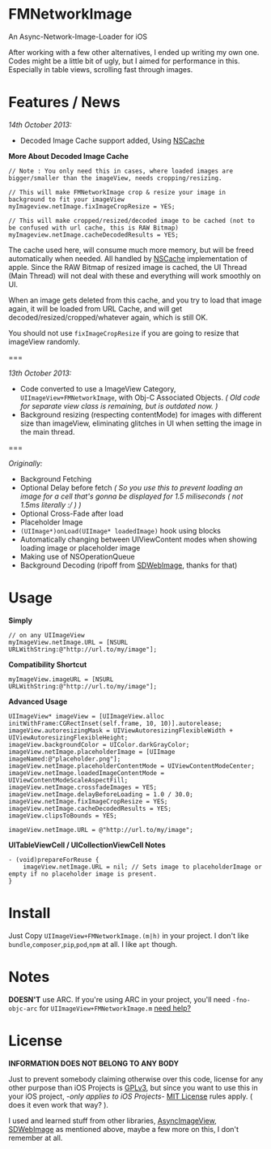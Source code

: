 FMNetworkImage
==============

An Async-Network-Image-Loader for iOS

After working with a few other alternatives, I ended up writing my own one. 
Codes might be a little bit of ugly, but I aimed for performance in this. Especially in 
table views, scrolling fast through images.

Features / News
===============

*14th October 2013:*

- Decoded Image Cache support added, Using [NSCache](https://developer.apple.com/library/ios/documentation/cocoa/reference/NSCache_Class/Reference/Reference.html)


**More About Decoded Image Cache**

```objc
// Note : You only need this in cases, where loaded images are bigger/smaller than the imageView, needs cropping/resizing.

// This will make FMNetworkImage crop & resize your image in background to fit your imageView
myImageview.netImage.fixImageCropResize = YES;

// This will make cropped/resized/decoded image to be cached (not to be confused with url cache, this is RAW Bitmap)
myImageview.netImage.cacheDecodedResults = YES;
```

The cache used here, will consume much more memory, but will be freed automatically when needed. All handled by [NSCache](https://developer.apple.com/library/ios/documentation/cocoa/reference/NSCache_Class/Reference/Reference.html) implementation of apple. Since the RAW Bitmap of resized image is cached, the UI Thread (Main Thread) will not deal with these and everything will work smoothly on UI.

When an image gets deleted from this cache, and you try to load that image again, it will be loaded from URL Cache, and will get decoded/resized/cropped/whatever again, which is still OK.

You should not use `fixImageCropResize` if you are going to resize that imageView randomly.

===

*13th October 2013:*

- Code converted to use a ImageView Category, `UIImageView+FMNetworkImage`, with Obj-C Associated Objects. *( Old code for separate view class is remaining, but is outdated now. )*
- Background resizing (respecting contentMode) for images with different size than imageView, eliminating glitches in UI when setting the image in the main thread.

===

*Originally:*

- Background Fetching
- Optional Delay before fetch 
  *( So you use this to prevent loading an image for a cell that's gonna be displayed for 1.5 miliseconds ( not 1.5ms literally :/ ) )*
- Optional Cross-Fade after load
- Placeholder Image
- `(UIImage*)onLoad(UIImage* loadedImage)` hook using blocks
- Automatically changing between UIViewContent modes when showing loading image or placeholder image
- Making use of NSOperationQueue
- Background Decoding (ripoff from [SDWebImage](https://github.com/rs/SDWebImage), thanks for that)

Usage
=====

**Simply**
```objc
// on any UIImageView
myImageView.netImage.URL = [NSURL URLWithString:@"http://url.to/my/image"];
```

**Compatibility Shortcut**
```objc
myImageView.imageURL = [NSURL URLWithString:@"http://url.to/my/image"];
```

**Advanced Usage**
```objc
UIImageView* imageView = [UIImageView.alloc initWithFrame:CGRectInset(self.frame, 10, 10)].autorelease;
imageView.autoresizingMask = UIViewAutoresizingFlexibleWidth + UIViewAutoresizingFlexibleHeight;
imageView.backgroundColor = UIColor.darkGrayColor;
imageView.netImage.placeholderImage = [UIImage imageNamed:@"placeholder.png"];
imageView.netImage.placeholderContentMode = UIViewContentModeCenter;
imageView.netImage.loadedImageContentMode = UIViewContentModeScaleAspectFill;
imageView.netImage.crossfadeImages = YES;
imageView.netImage.delayBeforeLoading = 1.0 / 30.0;
imageView.netImage.fixImageCropResize = YES;
imageView.netImage.cacheDecodedResults = YES;
imageView.clipsToBounds = YES;

imageView.netImage.URL = @"http://url.to/my/image";
```

**UITableViewCell / UICollectionViewCell Notes**
```objc
- (void)prepareForReuse {
	imageView.netImage.URL = nil; // Sets image to placeholderImage or empty if no placeholder image is present.
}
```	

Install
=======

Just Copy `UIImageView+FMNetworkImage.(m|h)` in your project. I don't like `bundle`,`composer`,`pip`,`pod`,`npm` at all.
I like `apt` though.

Notes
=====

 **DOESN'T** use ARC. If you're using ARC in your project, you'll need `-fno-objc-arc` for `UIImageView+FMNetworkImage.m` [need help?](http://stackoverflow.com/questions/6646052/how-can-i-disable-arc-for-a-single-file-in-a-project)

License
=======

 **INFORMATION DOES NOT BELONG TO ANY BODY** 
 
 Just to prevent somebody claiming otherwise over this code, license for any other purpose
 than iOS Projects is [GPLv3](http://www.gnu.org/copyleft/gpl.html), but since you want 
 to use this in your iOS project, *-only applies to iOS Projects-* [MIT License](http://opensource.org/licenses/MIT)
 rules apply. ( does it even work that way? ).

 I used and learned stuff from other libraries, [AsyncImageView](https://github.com/nicklockwood/AsyncImageView), 
 [SDWebImage](https://github.com/rs/SDWebImage) as mentioned above, maybe a few more on this, I don't remember at all.

